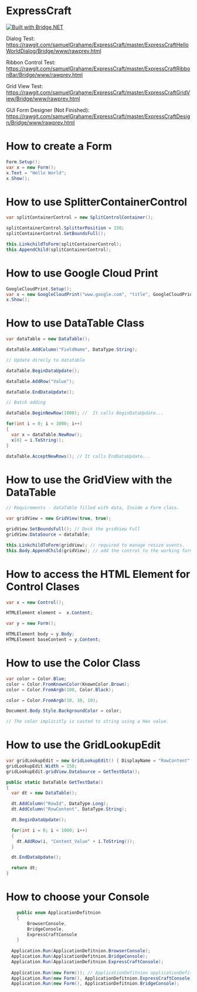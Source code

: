 # ExpressCraft

[![Built with Bridge.NET](https://img.shields.io/badge/built%20with-Bridge.NET-blue.svg)](http://bridge.net/)

Dialog Test: https://rawgit.com/samuelGrahame/ExpressCraft/master/ExpressCraftHelloWorldDialog/Bridge/www/rawprev.html

Ribbon Control Test: https://rawgit.com/samuelGrahame/ExpressCraft/master/ExpressCraftRibbonBar/Bridge/www/rawprev.html

Grid View Test: https://rawgit.com/samuelGrahame/ExpressCraft/master/ExpressCraftGridView/Bridge/www/rawprev.html

GUI Form Designer (Not Finished): https://rawgit.com/samuelGrahame/ExpressCraft/master/ExpressCraftDesign/Bridge/www/rawprev.html

# How to create a Form

```csharp
Form.Setup();
var x = new Form();
x.Text = "Hello World";
x.Show();
```

# How to use SplitterContainerControl

```csharp
var splitContainerControl = new SplitControlContainer();

splitContainerControl.SplitterPosition = 150;
splitContainerControl.SetBoundsFull();

this.LinkchildToForm(splitContainerControl);
this.AppendChild(splitContainerControl);
```

# How to use Google Cloud Print

```csharp
GoogleCloudPrint.Setup();
var x = new GoogleCloudPrint("www.google.com", "title", GoogleCloudPrintingMimeType.Url);
x.Show();
```

# How to use DataTable Class

```csharp
var dataTable = new DataTable();				

dataTable.AddColumn("FieldName", DataType.String);

// Update direcly to datatable

dataTable.BeginDataUpdate();

dataTable.AddRow("Value");

dataTable.EndDataUpdate();

// Batch adding

dataTable.BeginNewRow(1000); //  It calls BeginDataUpdate...

for(int i = 0; i < 1000; i++)
{
  var x = dataTable.NewRow();
  x[0] = i.ToString();
}

dataTable.AcceptNewRows(); // It calls EndDataUpdate...
```

# How to use the GridView with the DataTable

```csharp
// Requirements - dataTable filled with data, Inside a Form class.

var gridView = new GridView(true, true);

gridView.SetBoundsFull(); // Dock the gridView Full
gridView.DataSource = dataTable;

this.LinkchildToForm(gridView); // required to manage resize events.
this.Body.AppendChild(gridView); // add the control to the working form
```

# How to access the HTML Element for Control Clases

```csharp
var x = new Control();

HTMLElement element =  x.Content;

var y = new Form();

HTMLElement body = y.Body;
HTMLElement baseContent = y.Content;

```

# How to use the Color Class

```csharp
var color = Color.Blue;
color = Color.FromKnownColor(KnownColor.Brown);
color = Color.FromArgb(100, Color.Black);

color = Color.FromArgb(10, 10, 10);

Document.Body.Style.BackgroundColor = color;

// The color implicitly is casted to string using a Hex value. 

```

# How to use the GridLookupEdit

```csharp
var gridLookupEdit = new GridLookupEdit() { DisplayName = "RowContent", FieldName = "RowId" };
gridLookupEdit.Width = 150;
gridLookupEdit.gridView.DataSource = GetTestData();

public static DataTable GetTestData()
{
  var dt = new DataTable();

  dt.AddColumn("RowId", DataType.Long);
  dt.AddColumn("RowContent", DataType.String);

  dt.BeginDataUpdate();

  for(int i = 0; i < 1000; i++)
  {				
    dt.AddRow(i, "Content_Value" + i.ToString());
  }

  dt.EndDataUpdate();

  return dt;
}

```

# How to choose your Console

```csharp
	public enum ApplicationDefitnion
	{
		BrowserConsole,
		BridgeConsole,
		ExpressCraftConsole
	}
  
  Application.Run(ApplicationDefitnion.BrowserConsole);
  Application.Run(ApplicationDefitnion.BridgeConsole);
  Application.Run(ApplicationDefitnion.ExpressCraftConsole);
  
  Application.Run(new Form()); // ApplicationDefitnion applicationDefition = ApplicationDefitnion.BrowserConsole
  Application.Run(new Form(), ApplicationDefitnion.ExpressCraftConsole);
  Application.Run(new Form(), ApplicationDefitnion.BridgeConsole);
```
